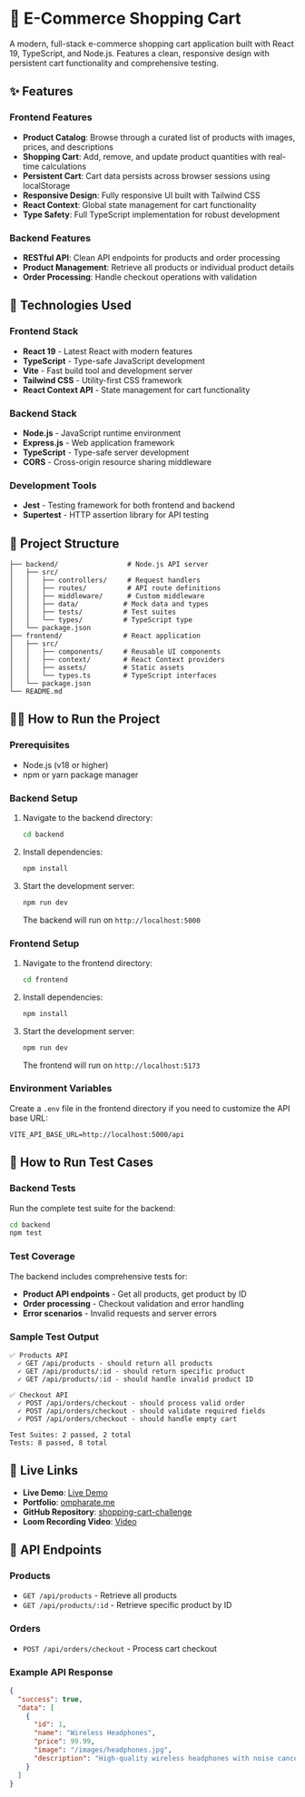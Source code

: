 # 🛒 E-Commerce Shopping Cart

A modern, full-stack e-commerce shopping cart application built with React 19, TypeScript, and Node.js. Features a clean, responsive design with persistent cart functionality and comprehensive testing.

## ✨ Features

### Frontend Features
- **Product Catalog**: Browse through a curated list of products with images, prices, and descriptions
- **Shopping Cart**: Add, remove, and update product quantities with real-time calculations
- **Persistent Cart**: Cart data persists across browser sessions using localStorage
- **Responsive Design**: Fully responsive UI built with Tailwind CSS
- **React Context**: Global state management for cart functionality
- **Type Safety**: Full TypeScript implementation for robust development

### Backend Features
- **RESTful API**: Clean API endpoints for products and order processing
- **Product Management**: Retrieve all products or individual product details
- **Order Processing**: Handle checkout operations with validation
## 🚀 Technologies Used

### Frontend Stack
- **React 19** - Latest React with modern features
- **TypeScript** - Type-safe JavaScript development
- **Vite** - Fast build tool and development server
- **Tailwind CSS** - Utility-first CSS framework
- **React Context API** - State management for cart functionality

### Backend Stack
- **Node.js** - JavaScript runtime environment
- **Express.js** - Web application framework
- **TypeScript** - Type-safe server development
- **CORS** - Cross-origin resource sharing middleware

### Development Tools
- **Jest** - Testing framework for both frontend and backend
- **Supertest** - HTTP assertion library for API testing


## 📁 Project Structure

```
├── backend/                 # Node.js API server
│   ├── src/
│   │   ├── controllers/     # Request handlers
│   │   ├── routes/          # API route definitions
│   │   ├── middleware/      # Custom middleware
│   │   ├── data/           # Mock data and types
│   │   ├── tests/          # Test suites
│   │   └── types/          # TypeScript type 
│   └── package.json
├── frontend/               # React application
│   ├── src/
│   │   ├── components/     # Reusable UI components
│   │   ├── context/        # React Context providers
│   │   ├── assets/         # Static assets
│   │   └── types.ts        # TypeScript interfaces
│   └── package.json
└── README.md
```

## 🏃‍♂️ How to Run the Project

### Prerequisites
- Node.js (v18 or higher)
- npm or yarn package manager

### Backend Setup
1. Navigate to the backend directory:
   ```bash
   cd backend
   ```

2. Install dependencies:
   ```bash
   npm install
   ```

3. Start the development server:
   ```bash
   npm run dev
   ```
   The backend will run on `http://localhost:5000`

### Frontend Setup
1. Navigate to the frontend directory:
   ```bash
   cd frontend
   ```

2. Install dependencies:
   ```bash
   npm install
   ```

3. Start the development server:
   ```bash
   npm run dev
   ```
   The frontend will run on `http://localhost:5173`

### Environment Variables
Create a `.env` file in the frontend directory if you need to customize the API base URL:
```
VITE_API_BASE_URL=http://localhost:5000/api
```

## 🧪 How to Run Test Cases

### Backend Tests
Run the complete test suite for the backend:
```bash
cd backend
npm test
```

### Test Coverage
The backend includes comprehensive tests for:
- **Product API endpoints** - Get all products, get product by ID
- **Order processing** - Checkout validation and error handling
- **Error scenarios** - Invalid requests and server errors

### Sample Test Output
```
✅ Products API
  ✓ GET /api/products - should return all products
  ✓ GET /api/products/:id - should return specific product
  ✓ GET /api/products/:id - should handle invalid product ID

✅ Checkout API  
  ✓ POST /api/orders/checkout - should process valid order
  ✓ POST /api/orders/checkout - should validate required fields
  ✓ POST /api/orders/checkout - should handle empty cart

Test Suites: 2 passed, 2 total
Tests: 8 passed, 8 total
```

## 🔗 Live Links

- **Live Demo**: [Live Demo](https://shopping-cart-challenge-v1.vercel.app/)
- **Portfolio**: [ompharate.me](https://ompharate.me)
- **GitHub Repository**: [shopping-cart-challenge](https://github.com/ompharate/shopping-cart-challenge)
- **Loom Recording Video**: [Video]()

## 🎯 API Endpoints

### Products
- `GET /api/products` - Retrieve all products
- `GET /api/products/:id` - Retrieve specific product by ID

### Orders
- `POST /api/orders/checkout` - Process cart checkout

### Example API Response
```json
{
  "success": true,
  "data": [
    {
      "id": 1,
      "name": "Wireless Headphones",
      "price": 99.99,
      "image": "/images/headphones.jpg",
      "description": "High-quality wireless headphones with noise cancellation"
    }
  ]
}
```